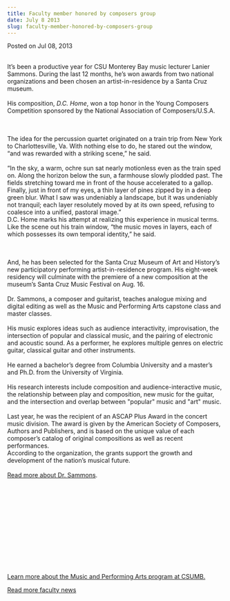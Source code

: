 ```yaml
---
title: Faculty member honored by composers group
date: July 8 2013
slug: faculty-member-honored-by-composers-group
---
```





<span class="date">Posted on Jul 08, 2013    </span>
<p><br>
It&#x2019;s been a productive year for CSU Monterey Bay music lecturer
Lanier Sammons. During the last 12 months, he&#x2019;s won awards from two
national organizations and been chosen an artist-in-residence by a
Santa Cruz museum.<br>
<br>
His composition, <em>D.C. Home</em>, won a top honor in the Young
Composers Competition sponsored by the National Association of
Composers/U.S.A.</br></br></br></p>
<p>The idea for the percussion quartet originated on a train trip
from New York to Charlottesville, Va. With nothing else to do, he
stared out the window, &#x201C;and was rewarded with a striking scene,&#x201D; he
said.<br>
<br>
&#x201C;In the sky, a warm, ochre sun sat nearly motionless even as the
train sped on. Along the horizon below the sun, a farmhouse slowly
plodded past. The fields stretching toward me in front of the house
accelerated to a gallop. Finally, just in front of my eyes, a thin
layer of pines zipped by in a deep green blur. What I saw was
undeniably a landscape, but it was undeniably not tranquil; each
layer resolutely moved by at its own speed, refusing to coalesce
into a unified, pastoral image.&#x201D;<br>
D.C. Home marks his attempt at realizing this experience in musical
terms. Like the scene out his train window, &#x201C;the music moves in
layers, each of which possesses its own temporal identity,&#x201D; he
said.</br></br></br></p>
<p>And, he has been selected for the Santa Cruz Museum of Art and
History&#x2019;s new participatory performing artist-in-residence program.
His eight-week residency will culminate with the premiere of a new
composition at the museum&#x2019;s Santa Cruz Music Festival on Aug.
16.<br>
<br>
Dr. Sammons, a composer and guitarist, teaches analogue mixing and
digital editing as well as the Music and Performing Arts capstone
class and master classes.<br>
<br>
His music explores ideas such as audience interactivity,
improvisation, the intersection of popular and classical music, and
the pairing of electronic and acoustic sound. As a performer, he
explores multiple genres on electric guitar, classical guitar and
other instruments.<br>
<br>
He earned a bachelor&#x2019;s degree from Columbia University and a
master&#x2019;s and Ph.D. from the University of Virginia.<br>
<br>
His research interests include composition and audience-interactive
music, the relationship between play and composition, new music for
the guitar, and the intersection and overlap between &quot;popular&quot;
music and &quot;art&quot; music.<br>
<br>
Last year, he was the recipient of an ASCAP Plus Award in the
concert music division.&#xA0;The award is given by the American
Society of Composers, Authors and Publishers, and is based on the
unique value of each composer&#x2019;s catalog of original compositions as
well as recent performances.<br>
According to the organization, the grants support the growth and
development of the nation&#x2019;s musical future.<br>
<br>
<a href="http://www.laniersammons.com/Main/" rel="nofollow">Read
more about Dr. Sammons</a>.</br></br></br></br></br></br></br></br></br></br></br></br></br></p>
<p><a href="http://csumb.edu/music" rel="nofollow">Learn more about
the Music and Performing Arts program at CSUMB.</a></p>
<p><a href="../../../2012/nov/25/faculty-highlights.html" rel="nofollow">Read more faculty news</a><br>
&#xA0;</br></p>

